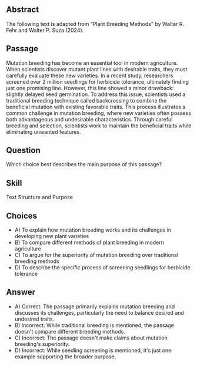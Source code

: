 ## Abstract
The following text is adapted from "Plant Breeding Methods" by Walter R. Fehr and Walter P. Suza (2024).

## Passage
Mutation breeding has become an essential tool in modern agriculture. When scientists discover mutant plant lines with desirable traits, they must carefully evaluate these new varieties. In a recent study, researchers screened over 2 million seedlings for herbicide tolerance, ultimately finding just one promising line. However, this line showed a minor drawback: slightly delayed seed germination. To address this issue, scientists used a traditional breeding technique called backcrossing to combine the beneficial mutation with existing favorable traits. This process illustrates a common challenge in mutation breeding, where new varieties often possess both advantageous and undesirable characteristics. Through careful breeding and selection, scientists work to maintain the beneficial traits while eliminating unwanted features.

## Question
Which choice best describes the main purpose of this passage?

## Skill
Text Structure and Purpose

## Choices
- A) To explain how mutation breeding works and its challenges in developing new plant varieties
- B) To compare different methods of plant breeding in modern agriculture
- C) To argue for the superiority of mutation breeding over traditional breeding methods
- D) To describe the specific process of screening seedlings for herbicide tolerance

## Answer
- A) Correct: The passage primarily explains mutation breeding and discusses its challenges, particularly the need to balance desired and undesired traits.
- B) Incorrect: While traditional breeding is mentioned, the passage doesn't compare different breeding methods.
- C) Incorrect: The passage doesn't make claims about mutation breeding's superiority.
- D) Incorrect: While seedling screening is mentioned, it's just one example supporting the broader purpose.